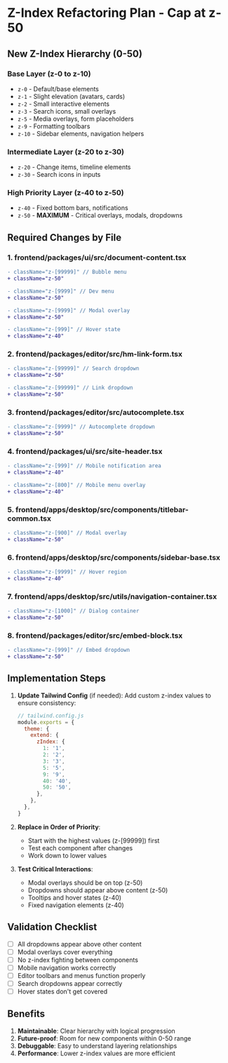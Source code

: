 # Z-Index Refactoring Plan - Cap at z-50

## New Z-Index Hierarchy (0-50)

### Base Layer (z-0 to z-10)

- `z-0` - Default/base elements
- `z-1` - Slight elevation (avatars, cards)
- `z-2` - Small interactive elements
- `z-3` - Search icons, small overlays
- `z-5` - Media overlays, form placeholders
- `z-9` - Formatting toolbars
- `z-10` - Sidebar elements, navigation helpers

### Intermediate Layer (z-20 to z-30)

- `z-20` - Change items, timeline elements
- `z-30` - Search icons in inputs

### High Priority Layer (z-40 to z-50)

- `z-40` - Fixed bottom bars, notifications
- `z-50` - **MAXIMUM** - Critical overlays, modals, dropdowns

## Required Changes by File

### 1. frontend/packages/ui/src/document-content.tsx

```diff
- className="z-[99999]" // Bubble menu
+ className="z-50"

- className="z-[9999]" // Dev menu
+ className="z-50"

- className="z-[9999]" // Modal overlay
+ className="z-50"

- className="z-[999]" // Hover state
+ className="z-40"
```

### 2. frontend/packages/editor/src/hm-link-form.tsx

```diff
- className="z-[99999]" // Search dropdown
+ className="z-50"

- className="z-[99999]" // Link dropdown
+ className="z-50"
```

### 3. frontend/packages/editor/src/autocomplete.tsx

```diff
- className="z-[9999]" // Autocomplete dropdown
+ className="z-50"
```

### 4. frontend/packages/ui/src/site-header.tsx

```diff
- className="z-[999]" // Mobile notification area
+ className="z-40"

- className="z-[800]" // Mobile menu overlay
+ className="z-40"
```

### 5. frontend/apps/desktop/src/components/titlebar-common.tsx

```diff
- className="z-[900]" // Modal overlay
+ className="z-50"
```

### 6. frontend/apps/desktop/src/components/sidebar-base.tsx

```diff
- className="z-[9999]" // Hover region
+ className="z-40"
```

### 7. frontend/apps/desktop/src/utils/navigation-container.tsx

```diff
- className="z-[1000]" // Dialog container
+ className="z-50"
```

### 8. frontend/packages/editor/src/embed-block.tsx

```diff
- className="z-[999]" // Embed dropdown
+ className="z-50"
```

## Implementation Steps

1. **Update Tailwind Config** (if needed):
   Add custom z-index values to ensure consistency:

   ```js
   // tailwind.config.js
   module.exports = {
     theme: {
       extend: {
         zIndex: {
           1: '1',
           2: '2',
           3: '3',
           5: '5',
           9: '9',
           40: '40',
           50: '50',
         },
       },
     },
   }
   ```

2. **Replace in Order of Priority**:

   - Start with the highest values (z-[99999]) first
   - Test each component after changes
   - Work down to lower values

3. **Test Critical Interactions**:
   - Modal overlays should be on top (z-50)
   - Dropdowns should appear above content (z-50)
   - Tooltips and hover states (z-40)
   - Fixed navigation elements (z-40)

## Validation Checklist

- [ ] All dropdowns appear above other content
- [ ] Modal overlays cover everything
- [ ] No z-index fighting between components
- [ ] Mobile navigation works correctly
- [ ] Editor toolbars and menus function properly
- [ ] Search dropdowns appear correctly
- [ ] Hover states don't get covered

## Benefits

1. **Maintainable**: Clear hierarchy with logical progression
2. **Future-proof**: Room for new components within 0-50 range
3. **Debuggable**: Easy to understand layering relationships
4. **Performance**: Lower z-index values are more efficient
